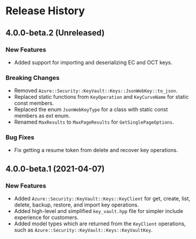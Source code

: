 # Release History

## 4.0.0-beta.2 (Unreleased)

### New Features

- Added support for importing and deserializing EC and OCT keys.

### Breaking Changes

- Removed `Azure::Security::KeyVault::Keys::JsonWebKey::to_json`.
- Replaced static functions from `KeyOperation` and `KeyCurveName` for static const members.
- Replaced the enum `JsonWebKeyType` for a class with static const members as ext enum.
- Renamed `MaxResults` to `MaxPageResults` for `GetSinglePageOptions`.

### Bug Fixes

- Fix getting a resume token from delete and recover key operations.

## 4.0.0-beta.1 (2021-04-07)

### New Features

- Added `Azure::Security::KeyVault::Keys::KeyClient` for get, create, list, delete, backup, restore, and import key operations.
- Added high-level and simplified `key_vault.hpp` file for simpler include experience for customers.
- Added model types which are returned from the `KeyClient` operations, such as `Azure::Security::KeyVault::Keys::KeyVaultKey`.
